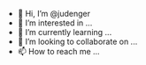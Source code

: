 - 👋 Hi, I’m @judenger
- 👀 I’m interested in ...
- 🌱 I’m currently learning ...
- 💞️ I’m looking to collaborate on ...
- 📫 How to reach me ...

<!---
judenger/judenger is a ✨ special ✨ repository because its `README.md` (this file) appears on your GitHub profile.
You can click the Preview link to take a look at your changes.
--->
